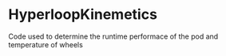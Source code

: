 # HyperloopKinemetics
Code used to determine the runtime performace of the pod and temperature of wheels
